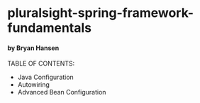 # pluralsight-spring-framework-fundamentals
#### by Bryan Hansen

TABLE OF CONTENTS:

- Java Configuration
- Autowiring
- Advanced Bean Configuration
